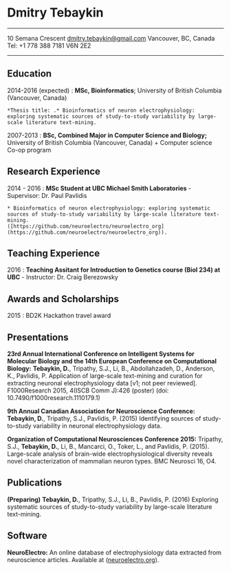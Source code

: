 Dmitry Tebaykin
============

-------------------		    ----------------------------
10 Semana Crescent  			[dmitry.tebaykin@gmail.com](mailto:dmitry.tebaykin@gmail.com)
Vancouver, BC, Canada			Tel: +1 778 388 7181
V6N 2E2
-------------------		    ----------------------------

Education
---------

2014-2016 (expected)
:   **MSc, Bioinformatics**; University of British Columbia (Vancouver, Canada)

    *Thesis title: .* Bioinformatics of neuron electrophysiology: exploring systematic sources of study-to-study variability by large-scale literature text-mining.

2007-2013
:   **BSc, Combined Major in Computer Science and Biology;** University of British Columbia (Vancouver, Canada)
    + Computer science Co-op program

Research Experience
----------

2014 - 2016
:   **MSc Student at UBC Michael Smith Laboratories** - Supervisor: Dr. Paul Pavlidis

    * Bioinformatics of neuron electrophysiology: exploring systematic sources of study-to-study variability by large-scale literature text-mining.  
    ([https://github.com/neuroelectro/neuroelectro_org](https://github.com/neuroelectro/neuroelectro_org)).

Teaching Experience
---------------------

2016
: **Teaching Assitant for Introduction to Genetics course (Biol 234) at UBC** - Instructor: Dr. Craig Berezowsky

Awards and Scholarships
--------------------
2015
: BD2K Hackathon travel award

Presentations
--------------------

**23rd Annual International Conference on Intelligent Systems for Molecular Biology and the 14th European Conference on Computational Biology:**  **Tebaykin, D.**, Tripathy, S.J., Li, B., Abdollahzadeh, D., Anderson, K., Pavlidis, P. Application of large-scale text-mining and curation for extracting neuronal electrophysiology data [v1; not peer reviewed]. F1000Research 2015, 4(ISCB Comm J):426 (poster) (doi: 10.7490/f1000research.1110179.1)
  
**9th Annual Canadian Association for Neuroscience Conference:** **Tebaykin, D.**, Tripathy, S.J., Pavlidis, P. (2015) Identifying sources of study-to-study variability in neuronal electrophysiology data.
  
**Organization of Computational Neurosciences Conference 2015:** Tripathy, S.J., **Tebaykin, D.**, Li, B., Mancarci, O., Toker, L., and Pavlidis, P. (2015). Large-scale analysis of brain-wide electrophysiological diversity reveals novel characterization of mammalian neuron types. BMC Neurosci 16, O4.
  
Publications
------------
<!--zotero cell format -->
**(Preparing)** **Tebaykin, D.**, Tripathy, S.J., Li, B., Pavlidis, P. (2016) Exploring systematic sources of study-to-study variability by large-scale literature text-mining.



Software
------------
**NeuroElectro:** An online database of electrophysiology data extracted from neuroscience articles. Available at ([neuroelectro.org](http://neuroelectro.org/)).

